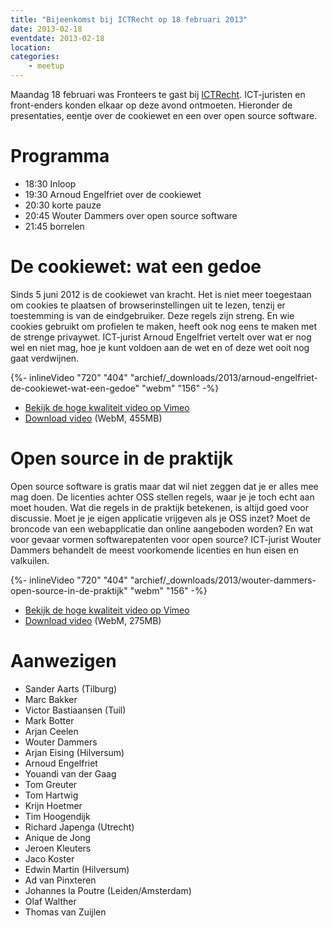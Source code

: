 ```yaml
---
title: "Bijeenkomst bij ICTRecht op 18 februari 2013"
date: 2013-02-18
eventdate: 2013-02-18
location: 
categories: 
    - meetup
---
```

Maandag 18 februari was Fronteers te gast bij [ICTRecht](https://ictrecht.nl/). ICT-juristen en front-enders konden elkaar op deze avond ontmoeten. Hieronder de presentaties, eentje over de cookiewet en een over open source software.

# Programma

* 18:30 Inloop
* 19:30 Arnoud Engelfriet over de cookiewet
* 20:30 korte pauze
* 20:45 Wouter Dammers over open source software
* 21:45 borrelen

# De cookiewet: wat een gedoe

Sinds 5 juni 2012 is de cookiewet van kracht. Het is niet meer toegestaan om cookies te plaatsen of browserinstellingen uit te lezen, tenzij er toestemming is van de eindgebruiker. Deze regels zijn streng. En wie cookies gebruikt om profielen te maken, heeft ook nog eens te maken met de strenge privaywet. ICT-jurist Arnoud Engelfriet vertelt over wat er nog wel en niet mag, hoe je kunt voldoen aan de wet en of deze wet ooit nog gaat verdwijnen.

{%- inlineVideo "720" "404" "archief/_downloads/2013/arnoud-engelfriet-de-cookiewet-wat-een-gedoe" "webm" "156" -%} 

* [Bekijk de hoge kwaliteit video op Vimeo](https://vimeo.com/60179701)
* [Download video](/_downloads/2013/arnoud-engelfriet-de-cookiewet-wat-een-gedoe.webm) (WebM, 455MB)

# Open source in de praktijk

Open source software is gratis maar dat wil niet zeggen dat je er alles mee mag doen. De licenties achter OSS stellen regels, waar je je toch echt aan moet houden. Wat die regels in de praktijk betekenen, is altijd goed voor discussie. Moet je je eigen applicatie vrijgeven als je OSS inzet? Moet de broncode van een webapplicatie dan online aangeboden worden? En wat voor gevaar vormen softwarepatenten voor open source? ICT-jurist Wouter Dammers behandelt de meest voorkomende licenties en hun eisen en valkuilen.

{%- inlineVideo "720" "404" "archief/_downloads/2013/wouter-dammers-open-source-in-de-praktijk" "webm" "156" -%} 

* [Bekijk de hoge kwaliteit video op Vimeo](https://vimeo.com/60207619)
* [Download video](/_downloads/2013/wouter-dammers-open-source-in-de-praktijk.webm) (WebM, 275MB)





# Aanwezigen

* Sander Aarts (Tilburg)
* Marc Bakker
* Victor Bastiaansen (Tuil)
* Mark Botter
* Arjan Ceelen
* Wouter Dammers
* Arjan Eising (Hilversum)
* Arnoud Engelfriet
* Youandi van der Gaag
* Tom Greuter
* Tom Hartwig
* Krijn Hoetmer
* Tim Hoogendijk
* Richard Japenga (Utrecht)
* Anique de Jong
* Jeroen Kleuters
* Jaco Koster
* Edwin Martin (Hilversum)
* Ad van Pinxteren
* Johannes la Poutre (Leiden/Amsterdam)
* Olaf Walther
* Thomas van Zuijlen
